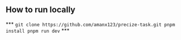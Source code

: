 ## How to run locally

*** ``
git clone https://github.com/amanx123/precize-task.git
pnpm install
pnpm run dev
`` ***
